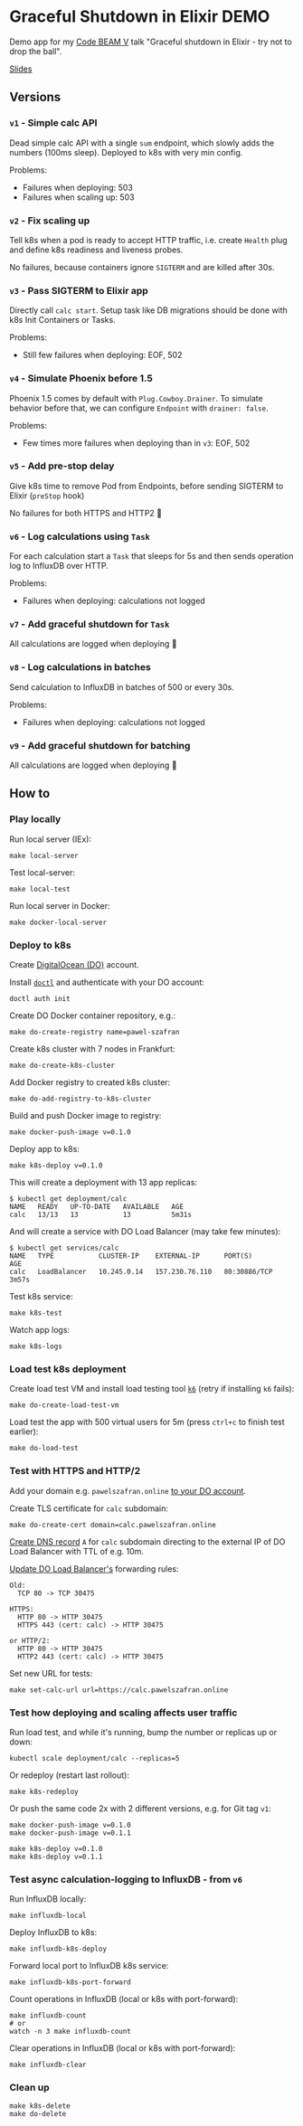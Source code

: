 # Graceful Shutdown in Elixir DEMO

Demo app for my [Code BEAM
V](https://codesync.global/conferences/code-beam-sto/) talk "Graceful shutdown
in Elixir - try not to drop the ball".

[Slides](slides.pdf)

## Versions

### `v1` - Simple calc API

Dead simple calc API with a single `sum` endpoint, which slowly adds the numbers
(100ms sleep). Deployed to k8s with very min config.

Problems:
- Failures when deploying: 503
- Failures when scaling up: 503

### `v2` - Fix scaling up

Tell k8s when a pod is ready to accept HTTP traffic, i.e. create `Health` plug
and define k8s readiness and liveness probes.

No failures, because containers ignore `SIGTERM` and are killed after 30s.

### `v3` - Pass SIGTERM to Elixir app

Directly call `calc start`. Setup task like DB migrations should be done with
k8s Init Containers or Tasks.

Problems:
- Still few failures when deploying: EOF, 502

### `v4` - Simulate Phoenix before 1.5

Phoenix 1.5 comes by default with `Plug.Cowboy.Drainer`. To simulate behavior
before that, we can configure `Endpoint` with `drainer: false`.

Problems:
- Few times more failures when deploying than in `v3`: EOF, 502

### `v5` - Add pre-stop delay

Give k8s time to remove Pod from Endpoints, before sending SIGTERM to Elixir
(`preStop` hook)

No failures for both HTTPS and HTTP2 :rocket:

### `v6` - Log calculations using `Task`

For each calculation start a `Task` that sleeps for 5s and then sends operation
log to InfluxDB over HTTP.

Problems:
- Failures when deploying: calculations not logged

### `v7` - Add graceful shutdown for `Task`

All calculations are logged when deploying :rocket:

### `v8` - Log calculations in batches

Send calculation to InfluxDB in batches of 500 or every 30s.

Problems:
- Failures when deploying: calculations not logged

### `v9` - Add graceful shutdown for batching

All calculations are logged when deploying :rocket:

## How to

### Play locally

Run local server (IEx):
```
make local-server
```

Test local-server:
```
make local-test
```

Run local server in Docker:
```
make docker-local-server
```

### Deploy to k8s

Create [DigitalOcean (DO)](https://www.digitalocean.com) account.

Install [`doctl`](https://github.com/digitalocean/doctl) and authenticate with
your DO account:
```
doctl auth init
```

Create DO Docker container repository, e.g.:
```
make do-create-registry name=pawel-szafran
```

Create k8s cluster with 7 nodes in Frankfurt:
```
make do-create-k8s-cluster
```

Add Docker registry to created k8s cluster:
```
make do-add-registry-to-k8s-cluster
```

Build and push Docker image to registry:
```
make docker-push-image v=0.1.0
```

Deploy app to k8s:
```
make k8s-deploy v=0.1.0
```

This will create a deployment with 13 app replicas:
```
$ kubectl get deployment/calc
NAME   READY   UP-TO-DATE   AVAILABLE   AGE
calc   13/13   13           13          5m31s
```

And will create a service with DO Load Balancer (may take few minutes):
```
$ kubectl get services/calc
NAME   TYPE           CLUSTER-IP    EXTERNAL-IP      PORT(S)        AGE
calc   LoadBalancer   10.245.0.14   157.230.76.110   80:30886/TCP   3m57s
```

Test k8s service:
```
make k8s-test
```

Watch app logs:
```
make k8s-logs
```

### Load test k8s deployment

Create load test VM and install load testing tool [`k6`](https://k6.io/docs/)
(retry if installing `k6` fails):
```
make do-create-load-test-vm
```

Load test the app with 500 virtual users for 5m (press `ctrl+c` to finish test
earlier):
```
make do-load-test
```

### Test with HTTPS and HTTP/2

Add your domain e.g. `pawelszafran.online` [to your DO
account](https://www.digitalocean.com/docs/networking/dns/how-to/add-domains/).

Create TLS certificate for `calc` subdomain:
```
make do-create-cert domain=calc.pawelszafran.online
```

[Create DNS
record](https://www.digitalocean.com/docs/networking/dns/how-to/manage-records/)
`A` for `calc` subdomain directing to the external IP of DO Load Balancer with
TTL of e.g. 10m.

[Update DO Load
Balancer's](https://www.digitalocean.com/docs/networking/load-balancers/how-to/manage/)
forwarding rules:
```
Old:
  TCP 80 -> TCP 30475

HTTPS:
  HTTP 80 -> HTTP 30475
  HTTPS 443 (cert: calc) -> HTTP 30475

or HTTP/2:
  HTTP 80 -> HTTP 30475
  HTTP2 443 (cert: calc) -> HTTP 30475
```

Set new URL for tests:

```
make set-calc-url url=https://calc.pawelszafran.online
```

### Test how deploying and scaling affects user traffic

Run load test, and while it's running, bump the number or replicas up or down:
```
kubectl scale deployment/calc --replicas=5
```

Or redeploy (restart last rollout):
```
make k8s-redeploy
```

Or push the same code 2x with 2 different versions, e.g. for Git tag `v1`:
```
make docker-push-image v=0.1.0
make docker-push-image v=0.1.1

make k8s-deploy v=0.1.0
make k8s-deploy v=0.1.1
```

### Test async calculation-logging to InfluxDB - from `v6`

Run InfluxDB locally:
```
make influxdb-local
```

Deploy InfluxDB to k8s:
```
make influxdb-k8s-deploy
```

Forward local port to InfluxDB k8s service:
```
make influxdb-k8s-port-forward
```

Count operations in InfluxDB (local or k8s with port-forward):
```
make influxdb-count
# or
watch -n 3 make influxdb-count
```

Clear operations in InfluxDB (local or k8s with port-forward):
```
make influxdb-clear
```

### Clean up

```
make k8s-delete
make do-delete
```
